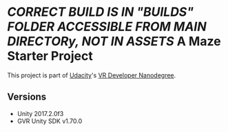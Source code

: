 # *CORRECT BUILD IS IN "BUILDS" FOLDER ACCESSIBLE FROM MAIN DIRECTORy, NOT IN ASSETS* A Maze Starter Project

This project is part of [Udacity](https://www.udacity.com "Udacity - Be in demand")'s [VR Developer Nanodegree](https://www.udacity.com/course/vr-developer-nanodegree--nd017).

## Versions
- Unity 2017.2.0f3
- GVR Unity SDK v1.70.0
